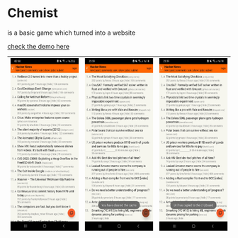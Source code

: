 
Chemist
=======
  
is a basic game which turned into a website
  
<a href="https://demo.chemist.pages.dev">check the demo here</a>

| <img src="https://github.com/Aydeniztr/minimalist-hackernews-client/blob/main/images/Screenshot_20220617-025802_hacker-news.JPG?raw=true" width=180px height=390px> | <img src="https://github.com/Aydeniztr/minimalist-hackernews-client/blob/main/images/Screenshot_20220617-233916_hacker-news.jpg?raw=true" width=180px height=390px> | <img src="https://github.com/Aydeniztr/minimalist-hackernews-client/blob/main/images/Screenshot_20220617-233921_hacker-news.jpg?raw=true" width=180px height=390px> |
| ---------------------------------------------- | -------------------------------------------- | ------------------------------------------- |
